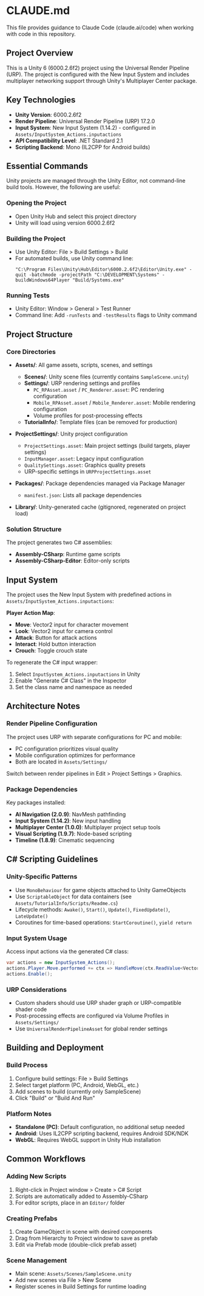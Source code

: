 # CLAUDE.md

This file provides guidance to Claude Code (claude.ai/code) when working with code in this repository.

## Project Overview

This is a Unity 6 (6000.2.6f2) project using the Universal Render Pipeline (URP). The project is configured with the New Input System and includes multiplayer networking support through Unity's Multiplayer Center package.

## Key Technologies

- **Unity Version**: 6000.2.6f2
- **Render Pipeline**: Universal Render Pipeline (URP) 17.2.0
- **Input System**: New Input System (1.14.2) - configured in `Assets/InputSystem_Actions.inputactions`
- **API Compatibility Level**: .NET Standard 2.1
- **Scripting Backend**: Mono (IL2CPP for Android builds)

## Essential Commands

Unity projects are managed through the Unity Editor, not command-line build tools. However, the following are useful:

### Opening the Project
- Open Unity Hub and select this project directory
- Unity will load using version 6000.2.6f2

### Building the Project
- Use Unity Editor: File > Build Settings > Build
- For automated builds, use Unity command line:
  ```
  "C:\Program Files\Unity\Hub\Editor\6000.2.6f2\Editor\Unity.exe" -quit -batchmode -projectPath "C:\DEVELOPMENT\Systems" -buildWindows64Player "Build/Systems.exe"
  ```

### Running Tests
- Unity Editor: Window > General > Test Runner
- Command line: Add `-runTests` and `-testResults` flags to Unity command

## Project Structure

### Core Directories

- **Assets/**: All game assets, scripts, scenes, and settings
  - **Scenes/**: Unity scene files (currently contains `SampleScene.unity`)
  - **Settings/**: URP rendering settings and profiles
    - `PC_RPAsset.asset` / `PC_Renderer.asset`: PC rendering configuration
    - `Mobile_RPAsset.asset` / `Mobile_Renderer.asset`: Mobile rendering configuration
    - Volume profiles for post-processing effects
  - **TutorialInfo/**: Template files (can be removed for production)

- **ProjectSettings/**: Unity project configuration
  - `ProjectSettings.asset`: Main project settings (build targets, player settings)
  - `InputManager.asset`: Legacy input configuration
  - `QualitySettings.asset`: Graphics quality presets
  - URP-specific settings in `URPProjectSettings.asset`

- **Packages/**: Package dependencies managed via Package Manager
  - `manifest.json`: Lists all package dependencies

- **Library/**: Unity-generated cache (gitignored, regenerated on project load)

### Solution Structure

The project generates two C# assemblies:
- **Assembly-CSharp**: Runtime game scripts
- **Assembly-CSharp-Editor**: Editor-only scripts

## Input System

The project uses the New Input System with predefined actions in `Assets/InputSystem_Actions.inputactions`:

**Player Action Map**:
- **Move**: Vector2 input for character movement
- **Look**: Vector2 input for camera control
- **Attack**: Button for attack actions
- **Interact**: Hold button interaction
- **Crouch**: Toggle crouch state

To regenerate the C# input wrapper:
1. Select `InputSystem_Actions.inputactions` in Unity
2. Enable "Generate C# Class" in the Inspector
3. Set the class name and namespace as needed

## Architecture Notes

### Render Pipeline Configuration

The project uses URP with separate configurations for PC and mobile:
- PC configuration prioritizes visual quality
- Mobile configuration optimizes for performance
- Both are located in `Assets/Settings/`

Switch between render pipelines in Edit > Project Settings > Graphics.

### Package Dependencies

Key packages installed:
- **AI Navigation (2.0.9)**: NavMesh pathfinding
- **Input System (1.14.2)**: New input handling
- **Multiplayer Center (1.0.0)**: Multiplayer project setup tools
- **Visual Scripting (1.9.7)**: Node-based scripting
- **Timeline (1.8.9)**: Cinematic sequencing

## C# Scripting Guidelines

### Unity-Specific Patterns

- Use `MonoBehaviour` for game objects attached to Unity GameObjects
- Use `ScriptableObject` for data containers (see `Assets/TutorialInfo/Scripts/Readme.cs`)
- Lifecycle methods: `Awake()`, `Start()`, `Update()`, `FixedUpdate()`, `LateUpdate()`
- Coroutines for time-based operations: `StartCoroutine()`, `yield return`

### Input System Usage

Access input actions via the generated C# class:
```csharp
var actions = new InputSystem_Actions();
actions.Player.Move.performed += ctx => HandleMove(ctx.ReadValue<Vector2>());
actions.Enable();
```

### URP Considerations

- Custom shaders should use URP shader graph or URP-compatible shader code
- Post-processing effects are configured via Volume Profiles in `Assets/Settings/`
- Use `UniversalRenderPipelineAsset` for global render settings

## Building and Deployment

### Build Process

1. Configure build settings: File > Build Settings
2. Select target platform (PC, Android, WebGL, etc.)
3. Add scenes to build (currently only SampleScene)
4. Click "Build" or "Build And Run"

### Platform Notes

- **Standalone (PC)**: Default configuration, no additional setup needed
- **Android**: Uses IL2CPP scripting backend, requires Android SDK/NDK
- **WebGL**: Requires WebGL support in Unity Hub installation

## Common Workflows

### Adding New Scripts

1. Right-click in Project window > Create > C# Script
2. Scripts are automatically added to Assembly-CSharp
3. For editor scripts, place in an `Editor/` folder

### Creating Prefabs

1. Create GameObject in scene with desired components
2. Drag from Hierarchy to Project window to save as prefab
3. Edit via Prefab mode (double-click prefab asset)

### Scene Management

- Main scene: `Assets/Scenes/SampleScene.unity`
- Add new scenes via File > New Scene
- Register scenes in Build Settings for runtime loading
